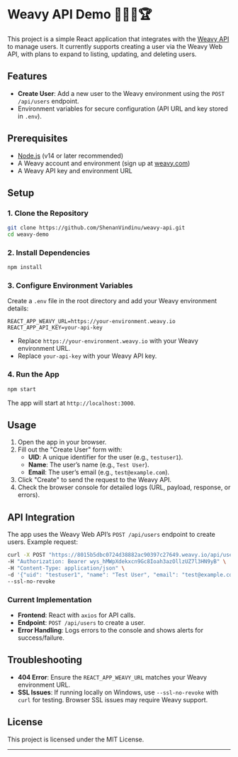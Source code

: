 # Weavy API Demo 🥬💖🧦🏆

This project is a simple React application that integrates with the [Weavy API](https://www.weavy.com/) to manage users. It currently supports creating a user via the Weavy Web API, with plans to expand to listing, updating, and deleting users.

## Features
- **Create User**: Add a new user to the Weavy environment using the `POST /api/users` endpoint.
- Environment variables for secure configuration (API URL and key stored in `.env`).

## Prerequisites
- [Node.js](https://nodejs.org/) (v14 or later recommended)
- A Weavy account and environment (sign up at [weavy.com](https://www.weavy.com/))
- A Weavy API key and environment URL

## Setup

### 1. Clone the Repository
```bash
git clone https://github.com/ShenanVindinu/weavy-api.git
cd weavy-demo
```

### 2. Install Dependencies
```bash
npm install
```

### 3. Configure Environment Variables
Create a `.env` file in the root directory and add your Weavy environment details:
```
REACT_APP_WEAVY_URL=https://your-environment.weavy.io
REACT_APP_API_KEY=your-api-key
```
- Replace `https://your-environment.weavy.io` with your Weavy environment URL.
- Replace `your-api-key` with your Weavy API key.

### 4. Run the App
```bash
npm start
```
The app will start at `http://localhost:3000`.

## Usage
1. Open the app in your browser.
2. Fill out the "Create User" form with:
   - **UID**: A unique identifier for the user (e.g., `testuser1`).
   - **Name**: The user’s name (e.g., `Test User`).
   - **Email**: The user’s email (e.g., `test@example.com`).
3. Click "Create" to send the request to the Weavy API.
4. Check the browser console for detailed logs (URL, payload, response, or errors).

## API Integration
The app uses the Weavy Web API’s `POST /api/users` endpoint to create users. Example request:
```bash
curl -X POST "https://8015b5dbc0724d38882ac90397c27649.weavy.io/api/users" \
-H "Authorization: Bearer wys_hMWpXdekxcn9Gc8Ioah3azOllzUZ7l3HN9yB" \
-H "Content-Type: application/json" \
-d '{"uid": "testuser1", "name": "Test User", "email": "test@example.com"}' \
--ssl-no-revoke
```

### Current Implementation
- **Frontend**: React with `axios` for API calls.
- **Endpoint**: `POST /api/users` to create a user.
- **Error Handling**: Logs errors to the console and shows alerts for success/failure.

## Troubleshooting
- **404 Error**: Ensure the `REACT_APP_WEAVY_URL` matches your Weavy environment URL.
- **SSL Issues**: If running locally on Windows, use `--ssl-no-revoke` with `curl` for testing. Browser SSL issues may require Weavy support.

## License
This project is licensed under the MIT License.

---
